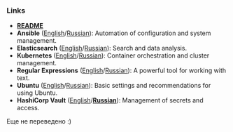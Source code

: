 ### Links
- **[README](../README.md)**
- **Ansible** ([English](../en/ansible-en.md)/[Russian](ansible-ru.md)): Automation of configuration and system management.
- **Elasticsearch** ([English](../en/elastic-en.md)/[Russian](elastic-ru.md)): Search and data analysis.
- **Kubernetes** ([English](../en/kube-en.md)/[Russian](kube-ru.md)): Container orchestration and cluster management.
- **Regular Expressions** ([English](../en/regex-en.md)/[Russian](regex-ru.md)): A powerful tool for working with text.
- **Ubuntu** ([English](../en/ubuntu-en.md)/[Russian](ubuntu-ru.md)): Basic settings and recommendations for using Ubuntu.
- **HashiCorp Vault** ([English](../en/vault-en.md)/[**Russian**](vault-ru.md)): Management of secrets and access.

Еще не переведено :)
